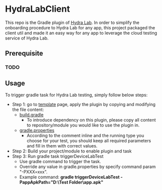 # HydraLabClient
This repo is the Gradle plugin of [Hydra Lab](https://hydradevicenetwork.azurewebsites.net/portal/#/).
In order to simplify the onboarding procedure to Hydra Lab for any app, this project packaged the client util and made it an easy way for any app to leverage the cloud testing service of Hydra Lab.

## Prerequisite
### TODO

## Usage
To trigger gradle task for Hydra Lab testing, simply follow below steps:
- Step 1: go to [template](https://github.com/olivershen-wow/HydraLabClient/tree/main/template) page, apply the plugin by copying and modifying the file content:
  - [build.gradle](https://github.com/olivershen-wow/HydraLabClient/blob/main/template/build.gradle)
    - To introduce dependency on this plugin, please copy all content to repository/module you would like to use the plugin in.
  - [gradle.properties](https://github.com/olivershen-wow/HydraLabClient/blob/main/template/gradle.properties)
    - According to the comment inline and the running type you choose for your test, you should keep all required parameters and fill in them with correct values.
- Step 2: Build your project/module to enable plugin and task
- Step 3: Run gradle task triggerDeviceLabTest
  - Use gradle command to trigger the task.
  - Override any value in gradle.properties by specify command param "-PXXX=xxx".
  - Example command: **gradle triggerDeviceLabTest -PappApkPath="D:\Test Folder\app.apk"**
